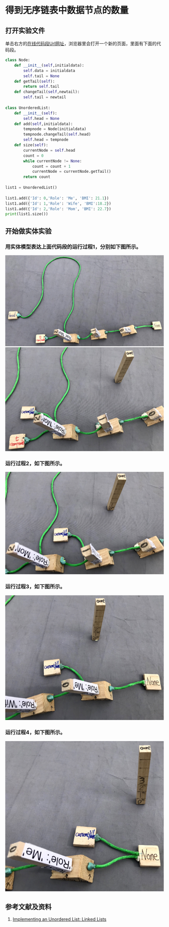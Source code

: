 # 得到无序链表中数据节点的数量

## 打开实验文件

单击右方的[在线代码段Url网址](http://pythontutor.com/visualize.html#code=class%20Node%3A%0A%20%20%20%20def%20__init__%28self,initialdata%29%3A%0A%20%20%20%20%20%20%20%20self.data%20%3D%20initialdata%0A%20%20%20%20%20%20%20%20self.tail%20%3D%20None%0A%20%20%20%20def%20getTail%28self%29%3A%0A%20%20%20%20%20%20%20%20return%20self.tail%0A%20%20%20%20def%20changeTail%28self,newtail%29%3A%0A%20%20%20%20%20%20%20%20self.tail%20%3D%20newtail%0A%0Aclass%20UnorderedList%3A%0A%20%20%20%20def%20__init__%28self%29%3A%0A%20%20%20%20%20%20%20%20self.head%20%3D%20None%0A%20%20%20%20def%20add%28self,initialdata%29%3A%0A%20%20%20%20%20%20%20%20tempnode%20%3D%20Node%28initialdata%29%0A%20%20%20%20%20%20%20%20tempnode.changeTail%28self.head%29%0A%20%20%20%20%20%20%20%20self.head%20%3D%20tempnode%0A%20%20%20%20def%20size%28self%29%3A%0A%20%20%20%20%20%20%20%20current%20%3D%20self.head%0A%20%20%20%20%20%20%20%20count%20%3D%200%0A%20%20%20%20%20%20%20%20while%20current%20!%3D%20None%3A%0A%20%20%20%20%20%20%20%20%20%20%20%20count%20%3D%20count%20%2B%201%0A%20%20%20%20%20%20%20%20%20%20%20%20current%20%3D%20current.getTail%28%29%0A%20%20%20%20%20%20%20%20return%20count%0A%0Alist1%20%3D%20UnorderedList%28%29%0A%0Alist1.add%28%7B'Id'%3A%200,'Role'%3A%20'Me',%20'BMI'%3A%2021.1%7D%29%0Alist1.add%28%7B'Id'%3A%201,'Role'%3A%20'Wife',%20'BMI'%3A18.2%7D%29%0Alist1.add%28%7B'Id'%3A%202,'Role'%3A%20'Mom',%20'BMI'%3A%2022.7%7D%29%0Aprint%28list1.size%28%29%29&cumulative=false&heapPrimitives=nevernest&mode=edit&origin=opt-frontend.js&py=3&rawInputLstJSON=%5B%5D&textReferences=false)，浏览器里会打开一个新的页面，里面有下面的代码段。

```python
class Node:
    def __init__(self,initialdata):
        self.data = initialdata
        self.tail = None
    def getTail(self):
        return self.tail
    def changeTail(self,newtail):
        self.tail = newtail

class UnorderedList:
    def __init__(self):
        self.head = None
    def add(self,initialdata):
        tempnode = Node(initialdata)
        tempnode.changeTail(self.head)
        self.head = tempnode
    def size(self):
        currentNode = self.head
        count = 0
        while currentNode != None:
            count = count + 1
            currentNode = currentNode.getTail()
        return count

list1 = UnorderedList()

list1.add({'Id': 0,'Role': 'Me', 'BMI': 21.1})
list1.add({'Id': 1,'Role': 'Wife', 'BMI':18.2})
list1.add({'Id': 2,'Role': 'Mom', 'BMI': 22.7})
print(list1.size())
```

## 开始做实体实验

### 用实体模型表达上面代码段的运行过程1，分别如下图所示。

![](/images/理解基本的数据结构/得到无序链表中数据节点的数量/1a1.jpg)
![](/images/理解基本的数据结构/得到无序链表中数据节点的数量/1a2.jpg)

### 运行过程2，如下图所示。

![](/images/理解基本的数据结构/得到无序链表中数据节点的数量/2a1.jpg)

### 运行过程3，如下图所示。

![](/images/理解基本的数据结构/得到无序链表中数据节点的数量/3a1.jpg)

### 运行过程4，如下图所示。

![](/images/理解基本的数据结构/得到无序链表中数据节点的数量/4a1.jpg)

## 参考文献及资料

1. [Implementing an Unordered List: Linked Lists](https://runestone.academy/runestone/books/published/pythonds/BasicDS/ImplementinganUnorderedListLinkedLists.html) 

